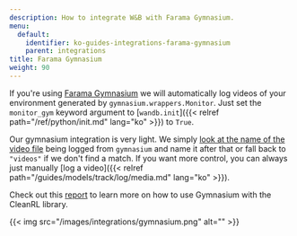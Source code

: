 ```yaml
---
description: How to integrate W&B with Farama Gymnasium.
menu:
  default:
    identifier: ko-guides-integrations-farama-gymnasium
    parent: integrations
title: Farama Gymnasium
weight: 90
---
```


If you're using [Farama Gymnasium](https://gymnasium.farama.org/#) we will automatically log videos of your environment generated by `gymnasium.wrappers.Monitor`. Just set the `monitor_gym` keyword argument to [`wandb.init`]({{< relref path="/ref/python/init.md" lang="ko" >}}) to `True`.

Our gymnasium integration is very light. We simply [look at the name of the video file](https://github.com/wandb/wandb/blob/c5fe3d56b155655980611d32ef09df35cd336872/wandb/integration/gym/__init__.py#LL69C67-L69C67) being logged from `gymnasium` and name it after that or fall back to `"videos"` if we don't find a match. If you want more control, you can always just manually [log a video]({{< relref path="/guides/models/track/log/media.md" lang="ko" >}}).

Check out this [report](https://wandb.ai/raph-test/cleanrltest/reports/Mario-Bros-but-with-AI-Gymnasium-and-CleanRL---Vmlldzo0NTcxNTcw) to learn more on how to use Gymnasium with the CleanRL library. 

{{< img src="/images/integrations/gymnasium.png" alt="" >}}